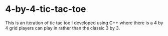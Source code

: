 # 4-by-4-tic-tac-toe
This is an iteration of tic tac toe I developed using C++ where there is a 4 by 4 grid players can play in rather than the classic 3 by 3.
